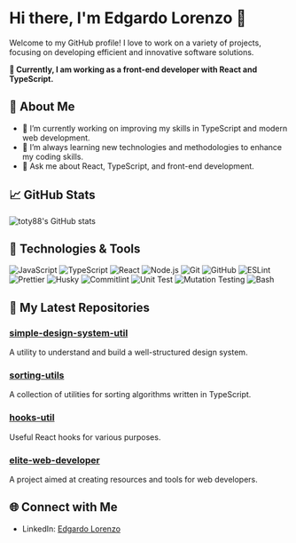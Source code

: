 # Hi there, I'm Edgardo Lorenzo 👋

Welcome to my GitHub profile! I love to work on a variety of projects, focusing on developing efficient and innovative software solutions.

**💼 Currently, I am working as a front-end developer with React and TypeScript.**

## 🚀 About Me

- 🔭 I’m currently working on improving my skills in TypeScript and modern web development.
- 🌱 I’m always learning new technologies and methodologies to enhance my coding skills.
- 💬 Ask me about React, TypeScript, and front-end development.

## 📈 GitHub Stats

![toty88's GitHub stats](https://github-readme-stats.vercel.app/api?username=toty88&show_icons=true&theme=radical)

## 🔧 Technologies & Tools

![JavaScript](https://img.shields.io/badge/-JavaScript-black?style=flat-square&logo=javascript)
![TypeScript](https://img.shields.io/badge/-TypeScript-007ACC?style=flat-square&logo=typescript)
![React](https://img.shields.io/badge/-React-black?style=flat-square&logo=react)
![Node.js](https://img.shields.io/badge/-Node.js-339933?style=flat-square&logo=node.js)
![Git](https://img.shields.io/badge/-Git-black?style=flat-square&logo=git)
![GitHub](https://img.shields.io/badge/-GitHub-181717?style=flat-square&logo=github)
![ESLint](https://img.shields.io/badge/-ESLint-4B32C3?style=flat-square&logo=eslint)
![Prettier](https://img.shields.io/badge/-Prettier-F7B93E?style=flat-square&logo=prettier)
![Husky](https://img.shields.io/badge/-Husky-29BEB0?style=flat-square&logo=husky)
![Commitlint](https://img.shields.io/badge/-Commitlint-000000?style=flat-square&logo=commitlint)
![Unit Test](https://img.shields.io/badge/-Unit_Test-15C213?style=flat-square&logo=testing-library)
![Mutation Testing](https://img.shields.io/badge/-Mutation_Testing-262626?style=flat-square&logo=stryker)
![Bash](https://img.shields.io/badge/-Bash-4EAA25?style=flat-square&logo=gnu-bash)


## 📂 My Latest Repositories

### [simple-design-system-util](https://github.com/toty88/simple-design-system-util)
A utility to understand and build a well-structured design system.

### [sorting-utils](https://github.com/toty88/sorting-utils)
A collection of utilities for sorting algorithms written in TypeScript.

### [hooks-util](https://github.com/toty88/hooks-util)
Useful React hooks for various purposes.

### [elite-web-developer](https://github.com/toty88/elite-web-developer)
A project aimed at creating resources and tools for web developers.

## 🌐 Connect with Me

- LinkedIn: [Edgardo Lorenzo](www.linkedin.com/in/edgardolor)
